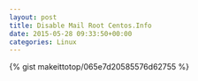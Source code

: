 ```yaml
---
layout: post                                                                                                              
title: Disable Mail Root Centos.Info                                                                                                                       
date: 2015-05-28 09:33:50+00:00                                                                                                                        
categories: Linux                                                                                                                
---                                                                                                                              
```


{% gist makeittotop/065e7d20585576d62755 %}                                                                                                           

